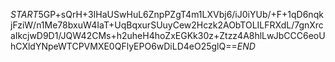 $START$5GP+sQrH+3IHaUSwHuL6ZnpPZgT4m1LXVbj6/iJ0iYUb/+F+1qD6nqkjFziW/n1Me78bxuW4IaT+UqBqxurSUuyCew2Hczk2AObTOLILFRXdL/7gnXrcaIkcjwD9D1/JQW42CMs+h2uheH4hoZxEGKk30z+Ztzz4A8hlLwJbCCC6eoUhCXldYNpeWTCPVMXE0QFlyEPO6wDiLD4eO25glQ==$END$